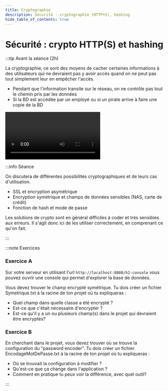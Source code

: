 ```yaml
---
title: Cryptographie
description: Sécurité - cryptographie (HTTP+S), hashing
hide_table_of_contents: true
---
```


# Sécurité : crypto HTTP(S) et hashing

<Row>

<Column>

:::tip Avant la séance (2h)

La cryptographie, ce sont des moyens de cacher certaines informations à des utilisateurs qui ne devraient pas y avoir accès quand on ne peut pas tout simplement leur en empêcher l'accès.

- Pendant que l'information transite sur le réseau, on ne contrôle pas tout le chemin pris par les données
- Si la BD est accédée par un employé ou si un pirate arrive à faire une copie de la BD

<Video url="https://www.youtube.com/watch?v=r0apzpwCGA4" />

<Video url="https://www.youtube.com/watch?v=V8IGEfWnh2s" />

<Video url="https://www.youtube.com/watch?v=VCjJy7QfWJI" />

:::

</Column>

<Column>

:::info Séance

On discutera de différentes possibilités cryptographiques et de leurs cas d'utilisation.

- SSL et encryption asymétrique
- Encryption symétrique et champs de données sensibles (NAS, carte de crédit)
- Fonction de hash et mode de passe

Les solutions de crypto sont en général difficiles à coder et très sensibles aux erreurs. Il s'agit donc ici de les utiliser correctement, en comprenant ce qu'on fait.

:::

</Column>

</Row>

:::note Exercices

### Exercice A
Sur votre serveur en utilisant l'url `http://localhost:8080/h2-console` vous pouvez ouvrir une console qui permet d'explorer la base de données.

Vous devez trouver le champ encrypté symétrique. Tu dois créer un fichier Symetrique.txt à la racine de ton projet où tu expliqueras :

- Quel champ dans quelle classe a été encrypté ?
- Est-ce que c'était nécessaire d'encrypter ?
- Est-ce qu'il y a un ou plusieurs champ(s) dans le projet qui devraient être encryptés?

### Exercice B
En cherchant dans le projet, vous devez trouver où se trouve la configuration du "password encoder". Tu dois créer un fichier EncodageMotDePasse.txt à la racine de ton projet où tu expliqueras :

- Où se trouvait la configuration à modifier ?
- Qu'est-ce que ça change dans l'application ?
- Comment en pratique tu peux voir la différence, avec quel outil?

:::
